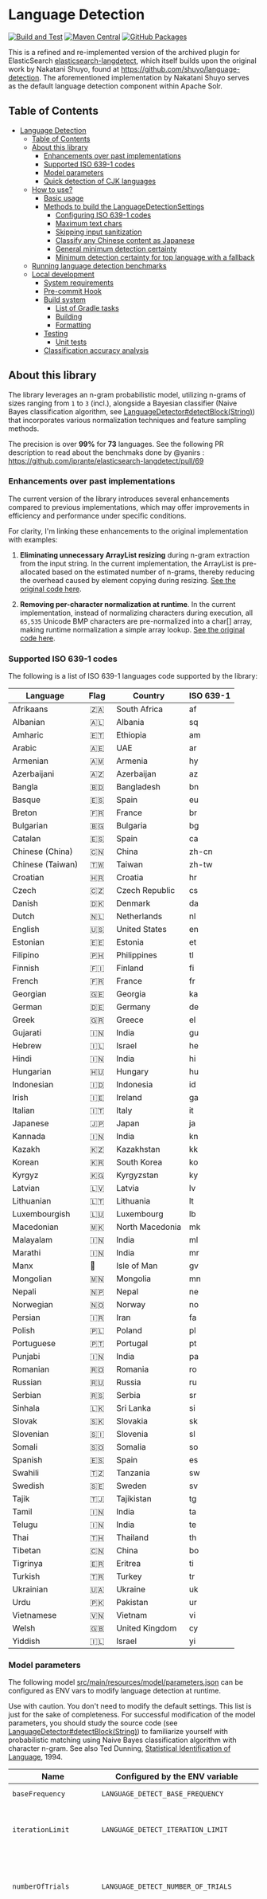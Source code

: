 # Language Detection

[![Build and Test](https://github.com/azagniotov/language-detection/actions/workflows/ci.yml/badge.svg?branch=master)](https://github.com/azagniotov/language-detection/actions/workflows/ci.yml)
[![Maven Central][maven-badge]][maven-link]
[![GitHub Packages][github-badge]][github-link]

This is a refined and re-implemented version of the archived plugin for ElasticSearch [elasticsearch-langdetect](https://github.com/jprante/elasticsearch-langdetect), which itself builds upon the original work by Nakatani Shuyo, found at https://github.com/shuyo/language-detection. The aforementioned implementation by Nakatani Shuyo serves as the default language detection component within Apache Solr.

## Table of Contents
<!-- TOC -->
* [Language Detection](#language-detection)
  * [Table of Contents](#table-of-contents)
  * [About this library](#about-this-library)
    * [Enhancements over past implementations](#enhancements-over-past-implementations)
    * [Supported ISO 639-1 codes](#supported-iso-639-1-codes)
    * [Model parameters](#model-parameters)
    * [Quick detection of CJK languages](#quick-detection-of-cjk-languages)
  * [How to use?](#how-to-use)
    * [Basic usage](#basic-usage)
    * [Methods to build the LanguageDetectionSettings](#methods-to-build-the-languagedetectionsettings)
      * [Configuring ISO 639-1 codes](#configuring-iso-639-1-codes)
      * [Maximum text chars](#maximum-text-chars)
      * [Skipping input sanitization](#skipping-input-sanitization)
      * [Classify any Chinese content as Japanese](#classify-any-chinese-content-as-japanese)
      * [General minimum detection certainty](#general-minimum-detection-certainty)
      * [Minimum detection certainty for top language with a fallback](#minimum-detection-certainty-for-top-language-with-a-fallback)
  * [Running language detection benchmarks](#running-language-detection-benchmarks)
  * [Local development](#local-development)
    * [System requirements](#system-requirements)
    * [Pre-commit Hook](#pre-commit-hook)
    * [Build system](#build-system)
      * [List of Gradle tasks](#list-of-gradle-tasks)
      * [Building](#building)
      * [Formatting](#formatting)
    * [Testing](#testing)
      * [Unit tests](#unit-tests)
    * [Classification accuracy analysis](#classification-accuracy-analysis)
<!-- TOC -->

## About this library

The library leverages an n-gram probabilistic model, utilizing n-grams of sizes ranging from `1` to `3` (incl.), alongside a Bayesian classifier (Naive Bayes classification algorithm, see [LanguageDetector#detectBlock(String)](src/main/java/io/github/azagniotov/language/LanguageDetector.java)) that incorporates various normalization techniques and feature sampling methods.

The precision is over **99%** for **73** languages. See the following PR description to read about the benchmaks done by @yanirs : https://github.com/jprante/elasticsearch-langdetect/pull/69

### Enhancements over past implementations

The current version of the library introduces several enhancements compared to previous implementations, which may offer improvements in efficiency and performance under specific conditions.

For clarity, I'm linking these enhancements to the original implementation with examples:

1. **Eliminating unnecessary ArrayList resizing** during n-gram extraction from the input string. In the current implementation, the ArrayList is pre-allocated based on the estimated number of n-grams, thereby reducing the overhead caused by element copying during resizing.
[See the original code here](https://github.com/shuyo/language-detection/blob/c92ca72192b79ac421e809de46d5d0dafaef98ef/src/com/cybozu/labs/langdetect/Detector.java#L278).

2. **Removing per-character normalization at runtime**. In the current implementation, instead of normalizing characters during execution, all `65,535` Unicode BMP characters are pre-normalized into a char[] array, making runtime normalization a simple array lookup.
[See the original code here](https://github.com/shuyo/language-detection/blob/c92ca72192b79ac421e809de46d5d0dafaef98ef/src/com/cybozu/labs/langdetect/util/NGram.java#L75-L103).

### Supported ISO 639-1 codes

The following is a list of ISO 639-1 languages code supported by the library:

| Language         | Flag                                   | Country         | ISO 639-1 |
|------------------|----------------------------------------|-----------------|-----------|
| Afrikaans        | &nbsp;&nbsp;🇿🇦&nbsp;&nbsp;           | South Africa    | af        |
| Albanian         | &nbsp;&nbsp;🇦🇱&nbsp;&nbsp;           | Albania         | sq        |
| Amharic          | &nbsp;&nbsp;🇪🇹&nbsp;&nbsp;           | Ethiopia        | am        |
| Arabic           | &nbsp;&nbsp;🇦🇪&nbsp;&nbsp;           | UAE             | ar        |
| Armenian         | &nbsp;&nbsp;🇦🇲&nbsp;&nbsp;           | Armenia         | hy        |
| Azerbaijani      | &nbsp;&nbsp;🇦🇿&nbsp;&nbsp;           | Azerbaijan      | az        |
| Bangla           | &nbsp;&nbsp;🇧🇩&nbsp;&nbsp;           | Bangladesh      | bn        |
| Basque           | &nbsp;&nbsp;🇪🇸&nbsp;&nbsp;           | Spain           | eu        |
| Breton           | &nbsp;&nbsp;🇫🇷&nbsp;&nbsp;           | France          | br        |
| Bulgarian        | &nbsp;&nbsp;🇧🇬&nbsp;&nbsp;           | Bulgaria        | bg        |
| Catalan          | &nbsp;&nbsp;🇪🇸&nbsp;&nbsp;           | Spain           | ca        |
| Chinese (China)  | &nbsp;&nbsp;🇨🇳&nbsp;&nbsp;           | China           | zh-cn     |
| Chinese (Taiwan) | &nbsp;&nbsp;🇹🇼&nbsp;&nbsp;           | Taiwan          | zh-tw     |
| Croatian         | &nbsp;&nbsp;🇭🇷&nbsp;&nbsp;           | Croatia         | hr        |
| Czech            | &nbsp;&nbsp;🇨🇿&nbsp;&nbsp;           | Czech Republic  | cs        |
| Danish           | &nbsp;&nbsp;🇩🇰&nbsp;&nbsp;           | Denmark         | da        |
| Dutch            | &nbsp;&nbsp;🇳🇱&nbsp;&nbsp;           | Netherlands     | nl        |
| English          | &nbsp;&nbsp;🇺🇸&nbsp;&nbsp;           | United States   | en        |
| Estonian         | &nbsp;&nbsp;🇪🇪&nbsp;&nbsp;           | Estonia         | et        |
| Filipino         | &nbsp;&nbsp;🇵🇭&nbsp;&nbsp;           | Philippines     | tl        |
| Finnish          | &nbsp;&nbsp;🇫🇮&nbsp;&nbsp;           | Finland         | fi        |
| French           | &nbsp;&nbsp;🇫🇷&nbsp;&nbsp;           | France          | fr        |
| Georgian         | &nbsp;&nbsp;🇬🇪&nbsp;&nbsp;           | Georgia         | ka        |
| German           | &nbsp;&nbsp;🇩🇪&nbsp;&nbsp;           | Germany         | de        |
| Greek            | &nbsp;&nbsp;🇬🇷&nbsp;&nbsp;           | Greece          | el        |
| Gujarati         | &nbsp;&nbsp;🇮🇳&nbsp;&nbsp;           | India           | gu        |
| Hebrew           | &nbsp;&nbsp;🇮🇱&nbsp;&nbsp;           | Israel          | he        |
| Hindi            | &nbsp;&nbsp;🇮🇳&nbsp;&nbsp;           | India           | hi        |
| Hungarian        | &nbsp;&nbsp;🇭🇺&nbsp;&nbsp;           | Hungary         | hu        |
| Indonesian       | &nbsp;&nbsp;🇮🇩&nbsp;&nbsp;           | Indonesia       | id        |
| Irish            | &nbsp;&nbsp;🇮🇪&nbsp;&nbsp;           | Ireland         | ga        |
| Italian          | &nbsp;&nbsp;🇮🇹&nbsp;&nbsp;           | Italy           | it        |
| Japanese         | &nbsp;&nbsp;🇯🇵&nbsp;&nbsp;           | Japan           | ja        |
| Kannada          | &nbsp;&nbsp;🇮🇳&nbsp;&nbsp;           | India           | kn        |
| Kazakh           | &nbsp;&nbsp;🇰🇿&nbsp;&nbsp;           | Kazakhstan      | kk        |
| Korean           | &nbsp;&nbsp;🇰🇷&nbsp;&nbsp;           | South Korea     | ko        |
| Kyrgyz           | &nbsp;&nbsp;🇰🇬&nbsp;&nbsp;           | Kyrgyzstan      | ky        |
| Latvian          | &nbsp;&nbsp;🇱🇻&nbsp;&nbsp;           | Latvia          | lv        |
| Lithuanian       | &nbsp;&nbsp;🇱🇹&nbsp;&nbsp;           | Lithuania       | lt        |
| Luxembourgish    | &nbsp;&nbsp;🇱🇺&nbsp;&nbsp;           | Luxembourg      | lb        |
| Macedonian       | &nbsp;&nbsp;🇲🇰&nbsp;&nbsp;           | North Macedonia | mk        |
| Malayalam        | &nbsp;&nbsp;🇮🇳&nbsp;&nbsp;           | India           | ml        |
| Marathi          | &nbsp;&nbsp;🇮🇳&nbsp;&nbsp;           | India           | mr        |
| Manx             | &nbsp;&nbsp;🏴󠁧󠁢󠁥󠁮󠁧󠁿&nbsp;&nbsp; | Isle of Man     | gv        |
| Mongolian        | &nbsp;&nbsp;🇲🇳&nbsp;&nbsp;           | Mongolia        | mn        |
| Nepali           | &nbsp;&nbsp;🇳🇵&nbsp;&nbsp;           | Nepal           | ne        |
| Norwegian        | &nbsp;&nbsp;🇳🇴&nbsp;&nbsp;           | Norway          | no        |
| Persian          | &nbsp;&nbsp;🇮🇷&nbsp;&nbsp;           | Iran            | fa        |
| Polish           | &nbsp;&nbsp;🇵🇱&nbsp;&nbsp;           | Poland          | pl        |
| Portuguese       | &nbsp;&nbsp;🇵🇹&nbsp;&nbsp;           | Portugal        | pt        |
| Punjabi          | &nbsp;&nbsp;🇮🇳&nbsp;&nbsp;           | India           | pa        |
| Romanian         | &nbsp;&nbsp;🇷🇴&nbsp;&nbsp;           | Romania         | ro        |
| Russian          | &nbsp;&nbsp;🇷🇺&nbsp;&nbsp;           | Russia          | ru        |
| Serbian          | &nbsp;&nbsp;🇷🇸&nbsp;&nbsp;           | Serbia          | sr        |
| Sinhala          | &nbsp;&nbsp;🇱🇰&nbsp;&nbsp;           | Sri Lanka       | si        |
| Slovak           | &nbsp;&nbsp;🇸🇰&nbsp;&nbsp;           | Slovakia        | sk        |
| Slovenian        | &nbsp;&nbsp;🇸🇮&nbsp;&nbsp;           | Slovenia        | sl        |
| Somali           | &nbsp;&nbsp;🇸🇴&nbsp;&nbsp;           | Somalia         | so        |
| Spanish          | &nbsp;&nbsp;🇪🇸&nbsp;&nbsp;           | Spain           | es        |
| Swahili          | &nbsp;&nbsp;🇹🇿&nbsp;&nbsp;           | Tanzania        | sw        |
| Swedish          | &nbsp;&nbsp;🇸🇪&nbsp;&nbsp;           | Sweden          | sv        |
| Tajik            | &nbsp;&nbsp;🇹🇯&nbsp;&nbsp;           | Tajikistan      | tg        |
| Tamil            | &nbsp;&nbsp;🇮🇳&nbsp;&nbsp;           | India           | ta        |
| Telugu           | &nbsp;&nbsp;🇮🇳&nbsp;&nbsp;           | India           | te        |
| Thai             | &nbsp;&nbsp;🇹🇭&nbsp;&nbsp;           | Thailand        | th        |
| Tibetan          | &nbsp;&nbsp;🇨🇳&nbsp;&nbsp;           | China           | bo        |
| Tigrinya         | &nbsp;&nbsp;🇪🇷&nbsp;&nbsp;           | Eritrea         | ti        |
| Turkish          | &nbsp;&nbsp;🇹🇷&nbsp;&nbsp;           | Turkey          | tr        |
| Ukrainian        | &nbsp;&nbsp;🇺🇦&nbsp;&nbsp;           | Ukraine         | uk        |
| Urdu             | &nbsp;&nbsp;🇵🇰&nbsp;&nbsp;           | Pakistan        | ur        |
| Vietnamese       | &nbsp;&nbsp;🇻🇳&nbsp;&nbsp;           | Vietnam         | vi        |
| Welsh            | &nbsp;&nbsp;🇬🇧&nbsp;&nbsp;           | United Kingdom  | cy        |
| Yiddish          | &nbsp;&nbsp;🇮🇱&nbsp;&nbsp;           | Israel          | yi        |


### Model parameters

The following model [src/main/resources/model/parameters.json](src/main/resources/model/parameters.json) can be configured as ENV vars to modify language detection at runtime.

Use with caution. You don't need to modify the default settings. This list is just for the sake of completeness.
For successful modification of the model parameters, you should study the source code (see [LanguageDetector#detectBlock(String)](src/main/java/io/github/azagniotov/language/LanguageDetector.java)) to familiarize yourself with probabilistic matching using Naive Bayes classification algorithm with character n-gram. See also Ted Dunning, [Statistical Identification of Language](https://www.researchgate.net/publication/2263394_Statistical_Identification_of_Language), 1994.

| Name                   | Configured by the ENV variable          | Description                                                                                                                          |
|------------------------|-----------------------------------------|--------------------------------------------------------------------------------------------------------------------------------------|
| `baseFrequency`        | `LANGUAGE_DETECT_BASE_FREQUENCY`        | Default: `10000`                                                                                                                     |
| `iterationLimit`       | `LANGUAGE_DETECT_ITERATION_LIMIT`       | Safeguard to break loop. Default: `10000`                                                                                            |
| `numberOfTrials`       | `LANGUAGE_DETECT_NUMBER_OF_TRIALS`      | Number of trials (affects CPU usage). Default: `7`                                                                                   |
| `alpha`                | `LANGUAGE_DETECT_ALPHA`                 | Naive Bayes classifier smoothing parameterto prevent zero probabilities and improve the robustness of the classifier. Default: `0.5` |
| `alphaWidth`           | `LANGUAGE_DETECT_ALPHA_WIDTH`           | The width of smoothing. Default: `0.05`                                                                                              |
| `convergenceThreshold` | `LANGUAGE_DETECT_CONVERGENCE_THRESHOLD` | Detection is terminated when normalized probability exceeds this threshold. Default: `0.99999`                                       |

### Quick detection of CJK languages

Furthermore, the library offers a highly accurate CJK language detection mode specifically designed for short strings
where there can be a mix of CJK/Latin/Numeric characters.

The library bypasses the performance bottlenecks of traditional machine learning or n-gram based solutions,
which are ill-suited for such limited / mixed text. By directly iterating over characters, the library efficiently
identifies CJK script usage, enabling rapid and precise language classification. This direct character analysis is
significantly faster and simpler for short texts, avoiding the complexities of statistical models.

## How to use?

Search language detection can be used programmatically in your own code

### Basic usage

The API is fairly straightforward that allows to configure the language detector via a builder. The public API of the library never returns `null`.

The following is a reasonable configuration:
```java
final LanguageDetectionSettings languageDetectionSettings =
  LanguageDetectionSettings
    .fromIsoCodes639_1("en,ja,es,fr,de,it,zh-cn") // or: en, ja, es, fr, de, it, zh-cn
    .withClassifyChineseAsJapanese()
    .build();

final LanguageDetectionOrchestrator orchestrator = new LanguageDetectionOrchestrator(languageDetectionSettings);
final Language language = orchestrator.detect("languages are awesome");

final String languageCode = language.getIsoCode639_1();
final double probability = language.getProbability();
```

[`Back to top`](#table-of-contents)

### Methods to build the LanguageDetectionSettings

#### Configuring ISO 639-1 codes

In some classification tasks, you may already know that your language data is not written in the Latin script, such as with languages that use different alphabets. In these situations, the accuracy of language detection can improve by either excluding unrelated languages from the process or by focusing specifically on the languages that are relevant:

`.fromAllIsoCodes639_1()`
- **Default**: N/A
- **Description**: Enables the library to perform language detection for all the 53 languages by the ISO 639-1 codes

```java
LanguageDetectionSettings
    .fromAllIsoCodes639_1()
    .build();
```

`.fromIsoCodes639_1(String)`
- **Default**: N/A
- **Description**: Enables the library to perform language detection for specific languages by the ISO 639-1 codes

```java
LanguageDetectionSettings
    .fromIsoCodes639_1("en,ja,es,fr,de,it,zh-cn")
    .build();
```

[`Back to top`](#table-of-contents)

#### Maximum text chars

`.withMaxTextChars(Integer)`
- **Default**: `2,000`. The default limit is set to `2,000` characters (this corresponds to around 2 to 3-page document). For comparison, in Solr, the default maximum text length is set to `20,000` characters.
- **Description**: Restricts the maximum number of characters from the input text that will be processed for language detection by the library. This functionality is valuable because the library does not need to analyze the entire document to accurately detect the language; a sufficient portion of the text is often enough to achieve reliable results.


```java
LanguageDetectionSettings
    .fromIsoCodes639_1("en,ja,es,fr,de,it,zh-cn")
    .withMaxTextChars(2000)
    .build();
```

[`Back to top`](#table-of-contents)

#### Skipping input sanitization

`.withoutInputSanitize()`
- **Default**: `false` (input sanitization is enabled by default). By default, the library sanitizes input strings by removing file extensions from any part of the text, URLs and filtering out Solr boolean operators (AND, NOT, and OR), as these elements are irrelevant to language detection.
- **Description**: Invoking the API bypasses this input sanitization process for, allowing the text to be processed without such modifications.


```java
LanguageDetectionSettings
    .fromIsoCodes639_1("en,ja,es,fr,de,it,zh-cn")
    .withoutInputSanitize()
    .build();
```

[`Back to top`](#table-of-contents)

#### Classify any Chinese content as Japanese

`.withClassifyChineseAsJapanese()`
- **Default**: `false` (does not classify Chinese text as Japanese)
- **Description**: Invoking this API enables the classification of Kanji-only text (text containing only Chinese characters, without any Japanese Hiragana or Katakana characters) or mixed text containing both Latin and Kanji characters as Japanese. This functionality is particularly important when we aim to optimize for more accurate language detection to minimize the misclassification of Japanese text. Additionally, this approach proves useful when indexing short strings such as `#7_pj_12345_ABCD_戦` or `SOMETHING_2010下_詳細_20130304.xls`.


```java
LanguageDetectionSettings
    .fromIsoCodes639_1("en,ja,es,fr,de,it,zh-cn")
    .withClassifyChineseAsJapanese()
    .build();
```

[`Back to top`](#table-of-contents)

#### General minimum detection certainty

`.withMininumCertainty(Double)`
- **Default**: `0.1`. Specifies a certainty threshold value between `0...1`.
- **Description**: The library requires that the language identification probability surpass a predefined threshold for any detected language. If the probability falls short of this threshold, the library systematically filters out those languages, excluding them from the results.

Please be aware that the `.withMininumCertainty(Double)` method cannot be used in conjunction with the `.withTopLanguageMininumCertainty(Double, String)` method (explained in the next section). The setting that is applied last during the configuration process will take priority.

```java
LanguageDetectionSettings
    .fromIsoCodes639_1("en,ja,es,fr,de,it,zh-cn")
    .withMininumCertainty(0.65)
    .build();
```

[`Back to top`](#table-of-contents)

#### Minimum detection certainty for top language with a fallback

`.withTopLanguageMininumCertainty(Double, String)`
- **Default**: Not set. Specifies a certainty threshold value between `0...1` and a fallback language ISO 639-1 code.
- **Description**: The language identification probability must exceed the threshold value for the top detected language. If this threshold is not met, the library defaults to the configured ISO 639-1 fallback code, treating it as the top and sole detected language.

Please be aware that the `.withTopLanguageMininumCertainty(Double, String)` method cannot be used in conjunction with the `.withMinimumCertainty(Double)` method (explained in the previous section). The setting that is applied last during the configuration process will take priority.

```java
LanguageDetectionSettings
    .fromIsoCodes639_1("en,ja,es,fr,de,it,zh-cn")
    .withTopLanguageMininumCertainty(0.65, "en")
    .build();
```

[`Back to top`](#table-of-contents)

## Running language detection benchmarks

This library provides an executable Uber JAR, which can be invoked from the command line to perform language detection. The JAR file contains a main method that enables it to be run directly, making it easy to detect languages from files in the local filesystem.

To use the library, direct the JAR to a parent directory on your computer that holds subdirectories for each language. Each subdirectory should be named using the appropriate ISO 639-1 code for that language. Inside each subdirectory, you'll place .txt files that will be used for language detection.

The datasets you provide will be checked against a fixed set of languages: `Japanese (ja)`, `English (en)`, `French (fr)`, `Spanish (es)`, `Italian (it)`, and `German (de)`. For now this is not configurable. PR is pending.

The JAR file accepts the following command-line arguments:

| Status     | Argument name                  |
|------------|--------------------------------|
| `REQUIRED` | `<NUM_OF_WORKERS>`             |
| `REQUIRED` | `<ISO_639-1_CODE_CSV>`         |
| `REQUIRED` | `<ABSOLUTE_PATH_TO_DIRECTORY>` |
| `OPTIONAL` | `<VERBOSE_MODE>`               |

```bash
java -jar build/libs/language-detection-x.x.x.jar <NUM_OF_WORKERS> <ISO_639-1_CODE_CSV> <ABSOLUTE_PATH_TO_DIRECTORY> <VERBOSE_MODE>
```

Example usage:
```bash
java -jar build/libs/language-detection-3.1.0.jar 2 ja,en /Users/aschwarzenegger/datasets true
```
In this example, the argument `<ISO_639-1_CODE_CSV>` specifies a comma-separated list of ISO 639-1 language codes (such as `ja`, `en`, `fr`, etc.). These codes must correspond to the names of the subdirectories located within the specified directory (`<ABSOLUTE_PATH_TO_DIRECTORY>`).

Once the process is complete, a report will be generated and displayed, similar to the example below:

``` bash
Total runtime: 14 seconds and 419 millis. Detection results:

{
  Dataset-DE : { de=58910 , en=173   , es=2     , fr=7     , it=4     , ja=2     , und=1 }
  Dataset-EN : { de=18    , en=59041 , es=9     , fr=22    , it=6     , ja=2     , und=1 }
  Dataset-ES : { de=7     , en=151   , es=58905 , fr=11    , it=22    , ja=2     , und=1 }
  Dataset-FR : { de=17    , en=139   , es=11    , fr=58925 , it=4     , ja=2     , und=1 }
  Dataset-IT : { de=6     , en=209   , es=7     , fr=4     , it=58870 , ja=2     , und=1 }
  Dataset-JA : { en=2     , it=1     , ja=59095 , und=1 }
}
```

[`Back to top`](#table-of-contents)

## Local development

### System requirements

- The plugin keeps Java 11 source compatibility at the moment
- At least JDK 11

### Pre-commit Hook

Before your first commit, run this command in the root project directory:

```
cp pre-commit .git/hooks
```

If you forget to do this, there is a Gradle task defined in [build.gradle](./build.gradle) that installs the hook for you.

[`Back to top`](#table-of-contents)

### Build system

The plugin uses [Gradle](https://gradle.org/) for as a build system.

#### List of Gradle tasks

For list of all the available Gradle tasks, run the following command:

```bash
./gradlew tasks
```

#### Building

Building and packaging can be done with the following command:

```bash
./gradlew build
```

#### Formatting

The sources will be auto-formatted using Google Java format upon each commit. But, should there ba  need to manually format, run the following command:

```bash
./gradlew googleJavaFormat
```

[`Back to top`](#table-of-contents)

### Testing

#### Unit tests

To run unit tests, run the following command:

```bash
./gradlew test
```

[`Back to top`](#table-of-contents)

### Classification accuracy analysis

The classification accuracy analysis help to improve our understanding of how the library performs on texts of various lengths and types, see [src/accuracyTest/java/io/github/azagniotov/language/LanguageDetectorAccuracyTest.java](src/accuracyTest/java/io/github/azagniotov/language/LanguageDetectorAccuracyTest.java)

To run the classification accuracy tests and generate an accuracy report CSV, run the following command:

```bash
./gradlew clean accuracyTest
```

The generated report will be found under `build/reports/accuracy/accuracy-report-<UNIX_TIMESTAMP>.csv`

[`Back to top`](#table-of-contents)


[maven-badge]: https://img.shields.io/maven-central/v/io.github.azagniotov/language-detection.svg?style=flat&label=maven-central
[maven-link]: https://central.sonatype.com/search?q=g:io.github.azagniotov%20%20a:language-detection

[github-badge]: https://img.shields.io/github/v/release/azagniotov/language-detection?label=github-packages&color=green
[github-link]: https://github.com/azagniotov/language-detection/packages/2402358
